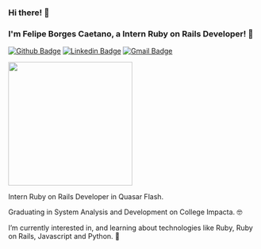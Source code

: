 ### Hi there!  :wave:
 
### I'm Felipe Borges Caetano, a Intern Ruby on Rails Developer! :robot:

[![Github Badge](https://img.shields.io/badge/-Github-000?style=flat-square&logo=Github&logoColor=white&link=https://github.com/caetano-felipe)](https://github.com/caetano-felipe)
[![Linkedin Badge](https://img.shields.io/badge/-LinkedIn-blue?style=flat-square&logo=Linkedin&logoColor=white&link=https://www.linkedin.com/in/felipe-borges-caetano-78627416a)](https://www.linkedin.com/in/felipe-borges-caetano-78627416a)
[![Gmail Badge](https://img.shields.io/badge/-Gmail-c14438?style=flat-square&logo=Gmail&logoColor=white&link=mailto:caetano.fbc@gmail.com)](mailto:caetano.fbc@gmail.com)

<img align="center" width="250" height="250" src="https://i.pinimg.com/originals/c6/f1/3b/c6f13b01a53d7152d7f235838efe5a09.gif">

Intern Ruby on Rails Developer in Quasar Flash. 

Graduating in System Analysis and Development on College Impacta. :nerd_face:

I’m currently interested in, and learning about technologies like Ruby, Ruby on Rails, Javascript and Python. :rocket:
